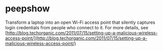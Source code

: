 peepshow
========

Transform a laptop into an open Wi-Fi access point that silently captures login credentials from people who connect to it. For more details, see [http://blog.techorganic.com/2011/07/15/setting-up-a-malicious-wireless-access-point/](http://blog.techorganic.com/2011/07/15/setting-up-a-malicious-wireless-access-point/)
